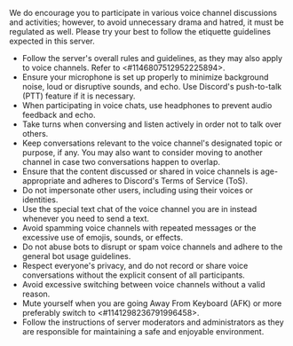 We do encourage you to participate in various voice channel discussions and activities; however, to avoid unnecessary drama and hatred, it must be regulated as well. Please try your best to follow the etiquette guidelines expected in this server.

* Follow the server's overall rules and guidelines, as they may also apply to voice channels. Refer to <#1146807512952225894>.
* Ensure your microphone is set up properly to minimize background noise, loud or disruptive sounds, and echo. Use Discord's push-to-talk (PTT) feature if it is necessary.
* When participating in voice chats, use headphones to prevent audio feedback and echo.
* Take turns when conversing and listen actively in order not to talk over others. 
* Keep conversations relevant to the voice channel's designated topic or purpose, if any. You may also want to consider moving to another channel in case two conversations happen to overlap.
* Ensure that the content discussed or shared in voice channels is age-appropriate and adheres to Discord's Terms of Service (ToS).
* Do not impersonate other users, including using their voices or identities.
* Use the special text chat of the voice channel you are in instead whenever you need to send a text.
* Avoid spamming voice channels with repeated messages or the excessive use of emojis, sounds, or effects.
* Do not abuse bots to disrupt or spam voice channels and adhere to the general bot usage guidelines.
* Respect everyone's privacy, and do not record or share voice conversations without the explicit consent of all participants.
* Avoid excessive switching between voice channels without a valid reason.
* Mute yourself when you are going Away From Keyboard (AFK) or more preferably switch to <#1141298236791996458>.
* Follow the instructions of server moderators and administrators as they are responsible for maintaining a safe and enjoyable environment.
